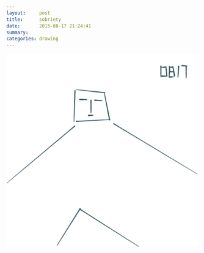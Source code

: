 ```yaml
---
layout:     post
title:      sobriety
date:       2015-08-17 21:24:41
summary:    
categories: drawing
---
```

![sobriety](/images/_diary/sobriety.png "I have been abusing my mental self for a long time.")